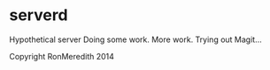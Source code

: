 serverd
=======

Hypothetical server
Doing some work.
More work.
Trying out Magit...

Copyright RonMeredith 2014
